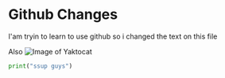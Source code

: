 # Github Changes
I'am tryin to learn to use github so i changed the text on this file

Also
![Image of Yaktocat](https://octodex.github.com/images/yaktocat.png)
```python
print("ssup guys")
